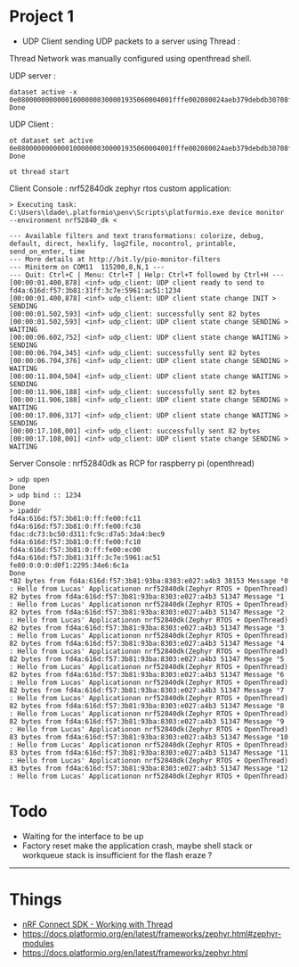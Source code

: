 # Project 1

- UDP Client sending UDP packets to a server using Thread :

Thread Network was manually configured using openthread shell.

UDP server : 
```
dataset active -x
0e080000000000010000000300001935060004001fffe002080024aeb379debdb30708fd4a616d0f573b810510636f718d5b4a61d4672490104fc21ab4030f4f70656e5468726561642d3464323501024d2504101fdfd0f44861b7acc8d32d978817e92e0c0402a0fff8
Done
```

UDP Client :
```
ot dataset set active 0e080000000000010000000300001935060004001fffe002080024aeb379debdb30708fd4a616d0f573b810510636f718d5b4a61d4672490104fc21ab4030f4f70656e5468726561642d3464323501024d2504101fdfd0f44861b7acc8d32d978817e92e0c0402a0fff8
Done

ot thread start
```

Client Console : nrf52840dk zephyr rtos custom application: 

```
> Executing task: C:\Users\ldade\.platformio\penv\Scripts\platformio.exe device monitor --environment nrf52840_dk <

--- Available filters and text transformations: colorize, debug, default, direct, hexlify, log2file, nocontrol, printable, send_on_enter, time
--- More details at http://bit.ly/pio-monitor-filters
--- Miniterm on COM11  115200,8,N,1 ---
--- Quit: Ctrl+C | Menu: Ctrl+T | Help: Ctrl+T followed by Ctrl+H ---
[00:00:01.400,878] <inf> udp_client: UDP client ready to send to fd4a:616d:f57:3b81:31ff:3c7e:5961:ac51:1234
[00:00:01.400,878] <inf> udp_client: UDP client state change INIT > SENDING
[00:00:01.502,593] <inf> udp_client: successfully sent 82 bytes
[00:00:01.502,593] <inf> udp_client: UDP client state change SENDING > WAITING
[00:00:06.602,752] <inf> udp_client: UDP client state change WAITING > SENDING
[00:00:06.704,345] <inf> udp_client: successfully sent 82 bytes
[00:00:06.704,376] <inf> udp_client: UDP client state change SENDING > WAITING
[00:00:11.804,504] <inf> udp_client: UDP client state change WAITING > SENDING
[00:00:11.906,188] <inf> udp_client: successfully sent 82 bytes
[00:00:11.906,188] <inf> udp_client: UDP client state change SENDING > WAITING
[00:00:17.006,317] <inf> udp_client: UDP client state change WAITING > SENDING
[00:00:17.108,001] <inf> udp_client: successfully sent 82 bytes
[00:00:17.108,001] <inf> udp_client: UDP client state change SENDING > WAITING
```

Server Console : nrf52840dk as RCP for raspberry pi (openthread)
```
> udp open
Done
> udp bind :: 1234
Done
> ipaddr
fd4a:616d:f57:3b81:0:ff:fe00:fc11
fd4a:616d:f57:3b81:0:ff:fe00:fc38
fdac:dc73:bc50:d311:fc9c:d7a5:3da4:bec9
fd4a:616d:f57:3b81:0:ff:fe00:fc10
fd4a:616d:f57:3b81:0:ff:fe00:ec00
fd4a:616d:f57:3b81:31ff:3c7e:5961:ac51
fe80:0:0:0:d0f1:2295:34e6:6c1a
Done
*82 bytes from fd4a:616d:f57:3b81:93ba:8303:e027:a4b3 38153 Message °0 : Hello from Lucas' Applicationon nrf52840dk(Zephyr RTOS + OpenThread)
82 bytes from fd4a:616d:f57:3b81:93ba:8303:e027:a4b3 51347 Message °1 : Hello from Lucas' Applicationon nrf52840dk(Zephyr RTOS + OpenThread)
82 bytes from fd4a:616d:f57:3b81:93ba:8303:e027:a4b3 51347 Message °2 : Hello from Lucas' Applicationon nrf52840dk(Zephyr RTOS + OpenThread)
82 bytes from fd4a:616d:f57:3b81:93ba:8303:e027:a4b3 51347 Message °3 : Hello from Lucas' Applicationon nrf52840dk(Zephyr RTOS + OpenThread)
82 bytes from fd4a:616d:f57:3b81:93ba:8303:e027:a4b3 51347 Message °4 : Hello from Lucas' Applicationon nrf52840dk(Zephyr RTOS + OpenThread)
82 bytes from fd4a:616d:f57:3b81:93ba:8303:e027:a4b3 51347 Message °5 : Hello from Lucas' Applicationon nrf52840dk(Zephyr RTOS + OpenThread)
82 bytes from fd4a:616d:f57:3b81:93ba:8303:e027:a4b3 51347 Message °6 : Hello from Lucas' Applicationon nrf52840dk(Zephyr RTOS + OpenThread)
82 bytes from fd4a:616d:f57:3b81:93ba:8303:e027:a4b3 51347 Message °7 : Hello from Lucas' Applicationon nrf52840dk(Zephyr RTOS + OpenThread)
82 bytes from fd4a:616d:f57:3b81:93ba:8303:e027:a4b3 51347 Message °8 : Hello from Lucas' Applicationon nrf52840dk(Zephyr RTOS + OpenThread)
82 bytes from fd4a:616d:f57:3b81:93ba:8303:e027:a4b3 51347 Message °9 : Hello from Lucas' Applicationon nrf52840dk(Zephyr RTOS + OpenThread)
83 bytes from fd4a:616d:f57:3b81:93ba:8303:e027:a4b3 51347 Message °10 : Hello from Lucas' Applicationon nrf52840dk(Zephyr RTOS + OpenThread)
83 bytes from fd4a:616d:f57:3b81:93ba:8303:e027:a4b3 51347 Message °11 : Hello from Lucas' Applicationon nrf52840dk(Zephyr RTOS + OpenThread)
83 bytes from fd4a:616d:f57:3b81:93ba:8303:e027:a4b3 51347 Message °12 : Hello from Lucas' Applicationon nrf52840dk(Zephyr RTOS + OpenThread)

```

# Todo

- Waiting for the interface to be up
- Factory reset make the application crash, maybe shell stack or workqueue stack is insufficient for the flash eraze ?

---

# Things

- [nRF Connect SDK - Working with Thread](https://developer.nordicsemi.com/nRF_Connect_SDK/doc/1.3.2/nrf/ug_thread.html)
- https://docs.platformio.org/en/latest/frameworks/zephyr.html#zephyr-modules
- https://docs.platformio.org/en/latest/frameworks/zephyr.html